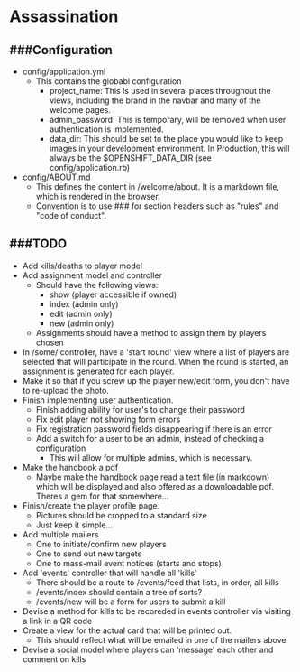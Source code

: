 # Assassination #
###Configuration
-------------------
- config/application.yml
  - This contains the globabl configuration
    - project_name: This is used in several places throughout the views, including the brand in the navbar and many of the welcome pages.
    - admin_password: This is temporary, will be removed when user authentication is implemented.
    - data_dir: This should be set to the place you would like to keep images in your development environment. In Production, this will always be the $OPENSHIFT_DATA_DIR (see config/application.rb)
- config/ABOUT.md
  - This defines the content in /welcome/about. It is a markdown file, which is rendered in the browser. 
  - Convention is to use ### for section headers such as "rules" and "code of conduct".

###TODO
------------------
- Add kills/deaths to player model
- Add assignment model and controller
  - Should have the following views:
    - show (player accessible if owned)
    - index (admin only)
    - edit (admin only)
    - new (admin only)
  - Assignments should have a method to assign them by players chosen
- In /some/ controller, have a 'start round' view where a list of players are selected that will participate in the round. When the round is started, an assignment is generated for each player.
- Make it so that if you screw up the player new/edit form, you don't have to re-upload the photo.
- Finish implementing user authentication.
  - Finish adding ability for user's to change their password
  - Fix edit player not showing form errors
  - Fix registration password fields disappearing if there is an error
  - Add a switch for a user to be an admin, instead of checking a configuration
    - This will allow for multiple admins, which is necessary.
- Make the handbook a pdf
  - Maybe make the handbook page read a text file (in markdown) which will be displayed and also offered as a downloadable pdf. Theres a gem for that somewhere...
- Finish/create the player profile page.
  - Pictures should be cropped to a standard size
  - Just keep it simple...
- Add multiple mailers
  - One to initiate/confirm new players
  - One to send out new targets 
  - One to mass-mail event notices (starts and stops)
- Add 'events' controller that will handle all 'kills'
  - There should be a route to /events/feed that lists, in order, all kills
  - /events/index should contain a tree of sorts?
  - /events/new will be a form for users to submit a kill
- Devise a method for kills to be recoreded in events controller via visiting a link in a QR code
- Create a view for the actual card that will be printed out.
  - This should reflect what will be emailed in one of the mailers above
- Devise a social model where players can 'message' each other and comment on kills

